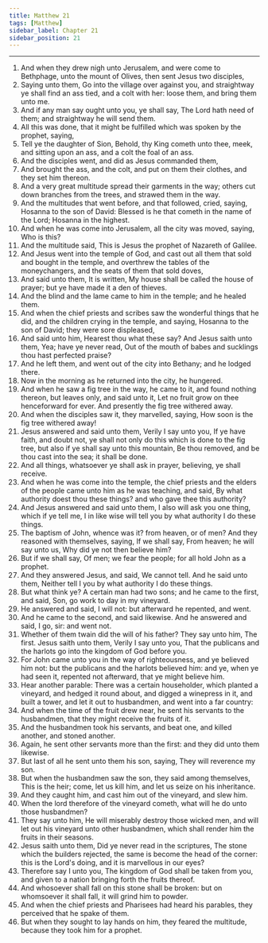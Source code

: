 ```yaml
---
title: Matthew 21
tags: [Matthew]
sidebar_label: Chapter 21
sidebar_position: 21
---
```


---
1. And when they drew nigh unto Jerusalem, and were come to Bethphage, unto the mount of Olives, then sent Jesus two disciples,
2. Saying unto them, Go into the village over against you, and straightway ye shall find an ass tied, and a colt with her: loose them, and bring them unto me.
3. And if any man say ought unto you, ye shall say, The Lord hath need of them; and straightway he will send them.
4. All this was done, that it might be fulfilled which was spoken by the prophet, saying,
5. Tell ye the daughter of Sion, Behold, thy King cometh unto thee, meek, and sitting upon an ass, and a colt the foal of an ass.
6. And the disciples went, and did as Jesus commanded them,
7. And brought the ass, and the colt, and put on them their clothes, and they set him thereon.
8. And a very great multitude spread their garments in the way; others cut down branches from the trees, and strawed them in the way.
9. And the multitudes that went before, and that followed, cried, saying, Hosanna to the son of David: Blessed is he that cometh in the name of the Lord; Hosanna in the highest.
10. And when he was come into Jerusalem, all the city was moved, saying, Who is this?
11. And the multitude said, This is Jesus the prophet of Nazareth of Galilee.
12. And Jesus went into the temple of God, and cast out all them that sold and bought in the temple, and overthrew the tables of the moneychangers, and the seats of them that sold doves,
13. And said unto them, It is written, My house shall be called the house of prayer; but ye have made it a den of thieves.
14. And the blind and the lame came to him in the temple; and he healed them.
15. And when the chief priests and scribes saw the wonderful things that he did, and the children crying in the temple, and saying, Hosanna to the son of David; they were sore displeased,
16. And said unto him, Hearest thou what these say? And Jesus saith unto them, Yea; have ye never read, Out of the mouth of babes and sucklings thou hast perfected praise?
17. And he left them, and went out of the city into Bethany; and he lodged there.
18. Now in the morning as he returned into the city, he hungered.
19. And when he saw a fig tree in the way, he came to it, and found nothing thereon, but leaves only, and said unto it, Let no fruit grow on thee henceforward for ever. And presently the fig tree withered away.
20. And when the disciples saw it, they marvelled, saying, How soon is the fig tree withered away!
21. Jesus answered and said unto them, Verily I say unto you, If ye have faith, and doubt not, ye shall not only do this which is done to the fig tree, but also if ye shall say unto this mountain, Be thou removed, and be thou cast into the sea; it shall be done.
22. And all things, whatsoever ye shall ask in prayer, believing, ye shall receive.
23. And when he was come into the temple, the chief priests and the elders of the people came unto him as he was teaching, and said, By what authority doest thou these things? and who gave thee this authority?
24. And Jesus answered and said unto them, I also will ask you one thing, which if ye tell me, I in like wise will tell you by what authority I do these things.
25. The baptism of John, whence was it? from heaven, or of men? And they reasoned with themselves, saying, If we shall say, From heaven; he will say unto us, Why did ye not then believe him?
26. But if we shall say, Of men; we fear the people; for all hold John as a prophet.
27. And they answered Jesus, and said, We cannot tell. And he said unto them, Neither tell I you by what authority I do these things.
28. But what think ye? A certain man had two sons; and he came to the first, and said, Son, go work to day in my vineyard.
29. He answered and said, I will not: but afterward he repented, and went.
30. And he came to the second, and said likewise. And he answered and said, I go, sir: and went not.
31. Whether of them twain did the will of his father? They say unto him, The first. Jesus saith unto them, Verily I say unto you, That the publicans and the harlots go into the kingdom of God before you.
32. For John came unto you in the way of righteousness, and ye believed him not: but the publicans and the harlots believed him: and ye, when ye had seen it, repented not afterward, that ye might believe him.
33. Hear another parable: There was a certain householder, which planted a vineyard, and hedged it round about, and digged a winepress in it, and built a tower, and let it out to husbandmen, and went into a far country:
34. And when the time of the fruit drew near, he sent his servants to the husbandmen, that they might receive the fruits of it.
35. And the husbandmen took his servants, and beat one, and killed another, and stoned another.
36. Again, he sent other servants more than the first: and they did unto them likewise.
37. But last of all he sent unto them his son, saying, They will reverence my son.
38. But when the husbandmen saw the son, they said among themselves, This is the heir; come, let us kill him, and let us seize on his inheritance.
39. And they caught him, and cast him out of the vineyard, and slew him.
40. When the lord therefore of the vineyard cometh, what will he do unto those husbandmen?
41. They say unto him, He will miserably destroy those wicked men, and will let out his vineyard unto other husbandmen, which shall render him the fruits in their seasons.
42. Jesus saith unto them, Did ye never read in the scriptures, The stone which the builders rejected, the same is become the head of the corner: this is the Lord's doing, and it is marvellous in our eyes?
43. Therefore say I unto you, The kingdom of God shall be taken from you, and given to a nation bringing forth the fruits thereof.
44. And whosoever shall fall on this stone shall be broken: but on whomsoever it shall fall, it will grind him to powder.
45. And when the chief priests and Pharisees had heard his parables, they perceived that he spake of them.
46. But when they sought to lay hands on him, they feared the multitude, because they took him for a prophet.